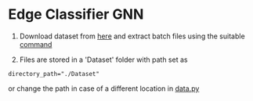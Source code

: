 # Edge Classifier GNN

1. Download dataset from [here](https://cernbox.cern.ch/files/public/show/YQxujEYrVFFpylN?items-per-page=100) and extract batch files using the suitable [command](https://www.howtogeek.com/362203/what-is-a-tar.gz-file-and-how-do-i-open-it/)

2. Files are stored in a 'Dataset' folder with path set as

```
directory_path="./Dataset"
```
or change the path in case of a different location in [data.py ](#data.py)